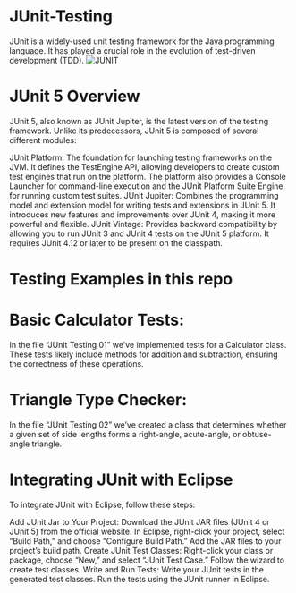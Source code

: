 # JUnit-Testing
JUnit is a widely-used unit testing framework for the Java programming language. It has played a crucial role in the evolution of test-driven development (TDD). 
![JUNIT](https://github.com/Osmi-Bytes/JUnit-Testing/assets/100902550/e8ccdbff-fd56-4d8d-956f-18cf4879b192)

# JUnit 5 Overview
JUnit 5, also known as JUnit Jupiter, is the latest version of the testing framework. Unlike its predecessors, JUnit 5 is composed of several different modules:

JUnit Platform: The foundation for launching testing frameworks on the JVM. It defines the TestEngine API, allowing developers to create custom test engines that run on the platform. The platform also provides a Console Launcher for command-line execution and the JUnit Platform Suite Engine for running custom test suites.
JUnit Jupiter: Combines the programming model and extension model for writing tests and extensions in JUnit 5. It introduces new features and improvements over JUnit 4, making it more powerful and flexible.
JUnit Vintage: Provides backward compatibility by allowing you to run JUnit 3 and JUnit 4 tests on the JUnit 5 platform. It requires JUnit 4.12 or later to be present on the classpath.

# Testing Examples in this repo
# Basic Calculator Tests:
In the file “JUnit Testing 01” we’ve implemented tests for a Calculator class.
These tests likely include methods for addition and subtraction, ensuring the correctness of these operations.
# Triangle Type Checker:
In the file “JUnit Testing 02” we’ve created a class that determines whether a given set of side lengths forms a right-angle, acute-angle, or obtuse-angle triangle.

# Integrating JUnit with Eclipse
To integrate JUnit with Eclipse, follow these steps:

Add JUnit Jar to Your Project:
Download the JUnit JAR files (JUnit 4 or JUnit 5) from the official website.
In Eclipse, right-click your project, select “Build Path,” and choose “Configure Build Path.”
Add the JAR files to your project’s build path.
Create JUnit Test Classes:
Right-click your class or package, choose “New,” and select “JUnit Test Case.”
Follow the wizard to create test classes.
Write and Run Tests:
Write your JUnit tests in the generated test classes.
Run the tests using the JUnit runner in Eclipse.
